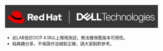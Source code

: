 ![圖片](https://github.com/Andy0583/OCP/blob/main/ocp.png?raw=true)
---
* 此LAB皆於OCP 4.18以上環境測試，無法確保舊版本可用性。
* 純興趣分享，不保證作法絕對正確，請大家斟酌參考。

